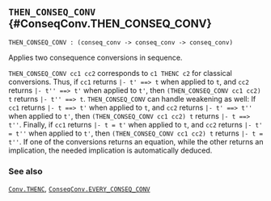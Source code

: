 ## `THEN_CONSEQ_CONV` {#ConseqConv.THEN_CONSEQ_CONV}


```
THEN_CONSEQ_CONV : (conseq_conv -> conseq_conv -> conseq_conv)
```



Applies two consequence conversions in sequence.


`THEN_CONSEQ_CONV cc1 cc2` corresponds to `c1 THENC c2` for
classical conversions. Thus, if `cc1` returns `|- t' ==> t` when
applied to `t`, and `cc2` returns `|- t'' ==> t'` when applied to
`t'`, then `(THEN_CONSEQ_CONV cc1 cc2) t` returns `|- t'' ==> t`.
`THEN_CONSEQ_CONV` can handle weakening as well: If `cc1` returns
`|- t ==> t'` when applied to `t`, and `cc2` returns `|- t' ==> t''`
when applied to `t'`, then `(THEN_CONSEQ_CONV cc1 cc2) t` returns
`|- t ==> t''`. Finally, if `cc1` returns `|- t = t'` when applied to `t`,
and `cc2` returns `|- t' = t''` when applied to `t'`, then
`(THEN_CONSEQ_CONV cc1 cc2) t` returns `|- t = t''`. If one of the
conversions returns an equation, while the other returns an
implication, the needed implication is automatically deduced.

### See also

[`Conv.THENC`](#Conv.THENC), [`ConseqConv.EVERY_CONSEQ_CONV`](#ConseqConv.EVERY_CONSEQ_CONV)

